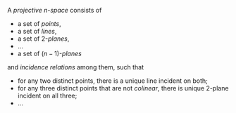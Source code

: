 A *projective* $n$-*space* consists of

- a set of *points*,
- a set of *lines*,
- a set of 2-*planes*,
- ...
- a set of $(n-1)$-*planes*

and *incidence relations* among them, such that

- for any two distinct points, there is a unique line incident on both;
- for any three distinct points that are not *colinear*, there is unique 2-plane incident on all three;
- ...
